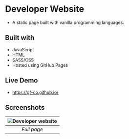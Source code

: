 # Developer Website

- A static page built with vanilla programming languages.

## Built with

- JavaScript
- HTML
- SASS/CSS
- Hosted using GitHub Pages

## Live Demo

- https://gf-co.github.io/

## Screenshots

| ![Developer website](https://github.com/gf-co/gf-co.github.io/assets/145439449/8f02e5cc-a313-4fb0-8cbd-b94aae7889e4) |
|:--:|
| *Full page* |
